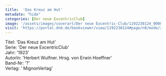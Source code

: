 ```yaml
---
title:  'Das Kreuz am Hut'
metadate: "hide"
categories: [Der neue ExcentricClub]
image: '/assets/images/coverart/Der neue Excentric-Club/1192230124_00000010.jpg'
visit: 'https://portal.dnb.de/bookviewer/view/1192230124#page/n0/mode/2up'
---
```

Titel: 'Das Kreuz am Hut' <br>
Serie: 'Der neue ExcentricClub' <br>
Jahr: '1923' <br>
AutorIn: 'Herbert Wulfner. Hrsg. von Erwin Hoeffner' <br>
Band-Nr: '?' <br>
Verlag: ' MignonVerlag'